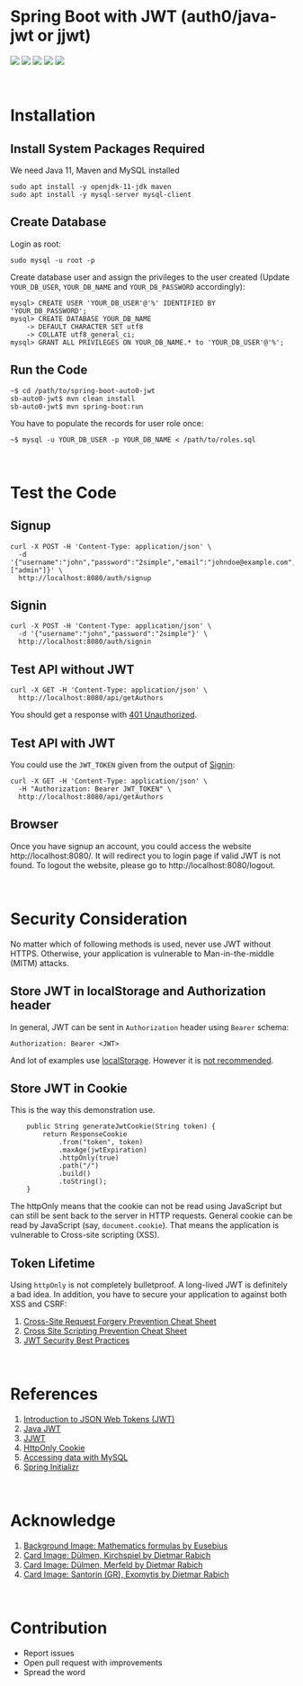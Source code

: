 # Spring Boot with JWT (auth0/java-jwt or jjwt)

![](https://img.shields.io/badge/spring_boot-2.6.2-blue.svg)
![](https://img.shields.io/badge/java-11-blue.svg)
![](https://img.shields.io/badge/maven-3.6.3-blue.svg)
![](https://img.shields.io/badge/mysql-✓-blue.svg)
![](https://img.shields.io/badge/jwt-✓-blue.svg)

<br />

# Installation
## Install System Packages Required
We need Java 11, Maven and MySQL installed
```
sudo apt install -y openjdk-11-jdk maven
sudo apt install -y mysql-server mysql-client
```

## Create Database
Login as root:
```
sudo mysql -u root -p
```

Create database user and assign the privileges to the user created (Update `YOUR_DB_USER`, `YOUR_DB_NAME` and `YOUR_DB_PASSWORD` accordingly):
```
mysql> CREATE USER 'YOUR_DB_USER'@'%' IDENTIFIED BY 'YOUR_DB_PASSWORD';
mysql> CREATE DATABASE YOUR_DB_NAME
    -> DEFAULT CHARACTER SET utf8
    -> COLLATE utf8_general_ci;
mysql> GRANT ALL PRIVILEGES ON YOUR_DB_NAME.* to 'YOUR_DB_USER'@'%';
```

## Run the Code
```
~$ cd /path/to/spring-boot-auto0-jwt
sb-auto0-jwt$ mvn clean install
sb-auto0-jwt$ mvn spring-boot:run
```

You have to populate the records for user role once:
```
~$ mysql -u YOUR_DB_USER -p YOUR_DB_NAME < /path/to/roles.sql 
```

<br />

# Test the Code
## Signup
```
curl -X POST -H 'Content-Type: application/json' \
  -d '{"username":"john","password":"2simple","email":"johndoe@example.com","role":["admin"]}' \
  http://localhost:8080/auth/signup
```

## Signin
```
curl -X POST -H 'Content-Type: application/json' \
  -d '{"username":"john","password":"2simple"}' \
  http://localhost:8080/auth/signin
```

## Test API without JWT
```
curl -X GET -H 'Content-Type: application/json' \
  http://localhost:8080/api/getAuthors
```

You should get a response with [401 Unauthorized](https://developer.mozilla.org/en-US/docs/Web/HTTP/Status/401).

## Test API with JWT
You could use the `JWT_TOKEN` given from the output of [Signin](#signin):
```
curl -X GET -H 'Content-Type: application/json' \
  -H "Authorization: Bearer JWT_TOKEN" \
  http://localhost:8080/api/getAuthors
```

## Browser
Once you have signup an account, you could access the website http://localhost:8080/.  It will redirect you to login page if valid JWT is not found.
To logout the website, please go to http://localhost:8080/logout.

<br />

# Security Consideration
No matter which of following methods is used, never use JWT without HTTPS.  Otherwise, your application is vulnerable to Man-in-the-middle (MITM) attacks.

## Store JWT in localStorage and Authorization header
In general, JWT can be sent in `Authorization` header using `Bearer` schema:
```
Authorization: Bearer <JWT>
```
And lot of examples use [localStorage](https://developer.mozilla.org/en-US/docs/Web/API/Window/localStorage).  However it is [not recommended](https://cheatsheetseries.owasp.org/cheatsheets/HTML5_Security_Cheat_Sheet.html#local-storage).

## Store JWT in Cookie
This is the way this demonstration use.
```
    public String generateJwtCookie(String token) {
        return ResponseCookie
            .from("token", token)
            .maxAge(jwtExpiration)
            .httpOnly(true)
            .path("/")
            .build()
            .toString();
    }
```

The httpOnly means that the cookie can not be read using JavaScript but can still be sent back to the server in HTTP requests.  General cookie can be read by JavaScript (say, `document.cookie`).  That means the application is vulnerable to Cross-site scripting (XSS).

## Token Lifetime
Using `httpOnly` is not completely bulletproof.  A long-lived JWT is definitely a bad idea.  In addition, you have to secure your application to against both XSS and CSRF:

1. [Cross-Site Request Forgery Prevention Cheat Sheet](https://cheatsheetseries.owasp.org/cheatsheets/Cross-Site_Request_Forgery_Prevention_Cheat_Sheet.html)
2. [Cross Site Scripting Prevention Cheat Sheet](https://cheatsheetseries.owasp.org/cheatsheets/Cross_Site_Scripting_Prevention_Cheat_Sheet.html)
3. [JWT Security Best Practices](https://curity.io/resources/learn/jwt-best-practices/)
<br />

# References
1. [Introduction to JSON Web Tokens (JWT)](https://jwt.io/introduction)
2. [Java JWT](https://github.com/auth0/java-jwt)
3. [JJWT](https://github.com/jwtk/jjwt)
4. [HttpOnly Cookie](https://developer.mozilla.org/en-US/docs/Web/HTTP/Cookies#restrict_access_to_cookies)
5. [Accessing data with MySQL](https://spring.io/guides/gs/accessing-data-mysql/)
6. [Spring Initializr](https://start.spring.io/)

<br />

# Acknowledge
1. [Background Image: Mathematics formulas by Eusebius](https://commons.wikimedia.org/wiki/File:Formules.JPG)
2. [Card Image: Dülmen, Kirchspiel by Dietmar Rabich](https://commons.wikimedia.org/wiki/File:D%C3%BClmen,_Kirchspiel,_B%C3%B6rnste,_Felder_und_B%C3%A4ume_--_2017_--_3220-6.jpg)
3. [Card Image: Dülmen, Merfeld by Dietmar Rabich](https://commons.wikimedia.org/wiki/File:D%C3%BClmen,_Merfeld,_Feldweg_am_M%C3%BChlenbach_--_2021_--_4278-80.jpg)
4. [Card Image: Santorin (GR), Exomytis by Dietmar Rabich](https://commons.wikimedia.org/wiki/File:Santorin_(GR),_Exomytis,_Vlychada_Beach_--_2017_--_2999_(bw).jpg)

<br />

# Contribution

- Report issues
- Open pull request with improvements
- Spread the word
